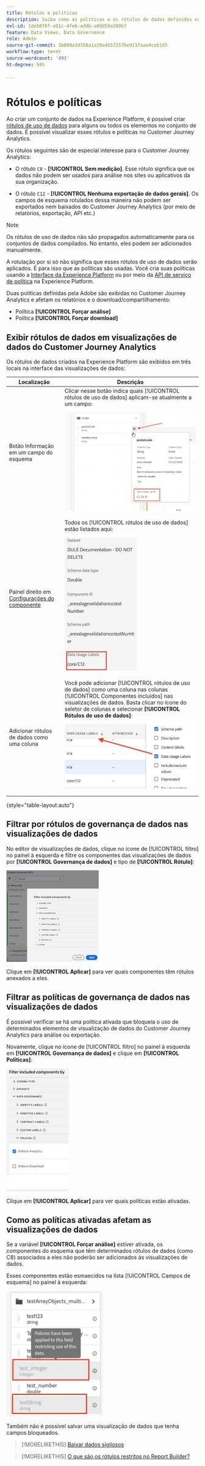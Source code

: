 ```yaml
---
title: Rótulos e políticas
description: Saiba como as políticas e os rótulos de dados definidos na Adobe Experience Platform afetam as visualizações de dados e os relatórios no Customer Journey Analytics.
exl-id: 1de5070f-a91c-4fe6-addb-a89d59a280b7
feature: Data Views, Data Governance
role: Admin
source-git-commit: 3b089a3d358a1a39a4b572576e911faaa4ceb1d5
workflow-type: tm+mt
source-wordcount: '493'
ht-degree: 94%

---
```


# Rótulos e políticas

Ao criar um conjunto de dados na Experience Platform, é possível criar [rótulos de uso de dados](https://experienceleague.adobe.com/docs/experience-platform/data-governance/labels/reference.html?lang=pt-BR) para alguns ou todos os elementos no conjunto de dados. É possível visualizar esses rótulos e políticas no Customer Journey Analytics.

Os rótulos seguintes são de especial interesse para o Customer Journey Analytics:

* O rótulo `C8` - **[!UICONTROL Sem medição]**. Esse rótulo significa que os dados não podem ser usados para análise nos sites ou aplicativos da sua organização.

* O rótulo `C12` - **[!UICONTROL Nenhuma exportação de dados gerais]**. Os campos de esquema rotulados dessa maneira não podem ser exportados nem baixados do Customer Journey Analytics (por meio de relatórios, exportação, API etc.)

>[!NOTE]
>
>Os rótulos de uso de dados não são propagados automaticamente para os conjuntos de dados compilados. No entanto, eles podem ser adicionados manualmente.

A rotulação por si só não significa que esses rótulos de uso de dados serão aplicados. É para isso que as políticas são usadas. Você cria suas políticas usando a [Interface da Experience Platform](https://experienceleague.adobe.com/docs/experience-platform/data-governance/policies/user-guide.html?lang=pt-BR) ou por meio da [API de serviço de política](https://experienceleague.adobe.com/docs/experience-platform/data-governance/api/overview.html?lang=pt-BR) na Experience Platform.

Duas políticas definidas pela Adobe são exibidas no Customer Journey Analytics e afetam os relatórios e o download/compartilhamento:

* Política **[!UICONTROL Forçar análise]**
* Política **[!UICONTROL Forçar download]**

## Exibir rótulos de dados em visualizações de dados do Customer Journey Analytics

Os rótulos de dados criados na Experience Platform são exibidos em três locais na interface das visualizações de dados:

| Localização | Descrição |
| --- | --- |
| Botão Informação em um campo do esquema | Clicar nesse botão indica quais [!UICONTROL rótulos de uso de dados] aplicam-se atualmente a um campo:<p>![](assets/data-label-left.png) |
| Painel direito em [Configurações do componente](/help/data-views/component-settings/overview.md) | Todos os [!UICONTROL rótulos de uso de dados] estão listados aqui:<p>![](assets/data-label-right.png) |
| Adicionar rótulos de dados como uma coluna | Você pode adicionar [!UICONTROL rótulos de uso de dados] como uma coluna nas colunas [!UICONTROL Componentes incluídos] nas visualizações de dados. Basta clicar no ícone do seletor de colunas e selecionar **[!UICONTROL Rótulos de uso de dados]**:<p>![](assets/data-label-column.png) |

{style="table-layout:auto"}

## Filtrar por rótulos de governança de dados nas visualizações de dados

No editor de visualizações de dados, clique no ícone de [!UICONTROL filtro] no painel à esquerda e filtre os componentes das visualizações de dados por **[!UICONTROL Governança de dados]** e tipo de **[!UICONTROL Rótulo]**:

![](assets/filter-labels.png)

Clique em **[!UICONTROL Aplicar]** para ver quais componentes têm rótulos anexados a eles.

## Filtrar as políticas de governança de dados nas visualizações de dados

É possível verificar se há uma política ativada que bloqueia o uso de determinados elementos de visualização de dados do Customer Journey Analytics para análise ou exportação.

Novamente, clique no ícone de [!UICONTROL filtro] no painel à esquerda em **[!UICONTROL Governança de dados]** e clique em **[!UICONTROL Políticas]**:

![Filtrar componentes incluídos por lista mostrando a opção Forçar análise selecionada](assets/filter-policies.png)

Clique em **[!UICONTROL Aplicar]** para ver quais políticas estão ativadas.

## Como as políticas ativadas afetam as visualizações de dados

Se a variável **[!UICONTROL Forçar análise]** estiver ativada, os componentes do esquema que têm determinados rótulos de dados (como C8) associados a eles não poderão ser adicionados às visualizações de dados.

Esses componentes estão esmaecidos na lista [!UICONTROL Campos de esquema] no painel à esquerda:

![Componentes esmaecidos e a mensagem de Políticas indicando que políticas foram aplicadas a este campo restringindo o uso dos dados](assets/component-greyed.png)

Também não é possível salvar uma visualização de dados que tenha campos bloqueados.

>[!MORELIKETHIS]
>[Baixar dados sigilosos](/help/analysis-workspace/export/download-send.md)

>[!MORELIKETHIS]
>[O que são os rótulos restritos no Report Builder?](https://experienceleague.adobe.com/docs/analytics-platform/using/cja-reportbuilder/restricted-labels.html?lang=pt-BR)


